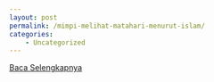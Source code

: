 ```yaml
---
layout: post
permalink: /mimpi-melihat-matahari-menurut-islam/
categories:
    - Uncategorized
---
```


[Baca Selengkapnya](/03)